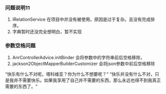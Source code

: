 ### 问题说明11
1. IRelationService 在项目中并没有被使用。原因是过于复杂。且没有完成排序。
2. 字典暂时还没完全想明白，暂不实现

### 参数空格问题
1. AnrControllerAdvice.initBinder 会将参数中的字符串前后空格移除，
2. jackson2ObjectMapperBuilderCustomizer 会将json参数中前后空格移除 

“快乐有什么不对呢，塔科维亚？你为什么不想要呢？”
“快乐并没有什么不对，只是我并不需要快乐。如果我享用了自己并不需要的东西，那么永远也得不到我真正需要的东西了。“
